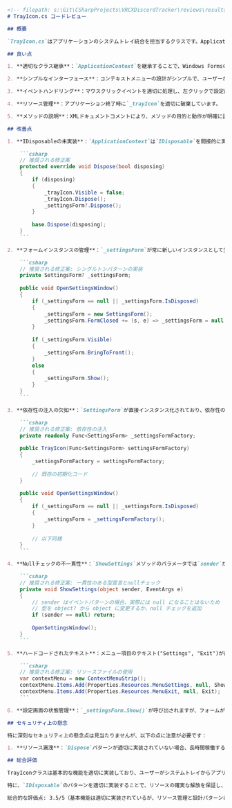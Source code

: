 ```markdown
<!-- filepath: s:\Git\CSharpProjects\VRCXDiscordTracker\reviews\results\program\TrayIcon.md -->
# TrayIcon.cs コードレビュー

## 概要

`TrayIcon.cs`はアプリケーションのシステムトレイ統合を担当するクラスです。ApplicationContextを継承し、システムトレイにアイコンを表示し、コンテキストメニューから設定画面の表示やアプリケーションの終了などの機能を提供しています。

## 良い点

1. **適切なクラス継承**：`ApplicationContext`を継承することで、Windows Formsのシステムトレイアプリケーションとしてのライフサイクルを正しく管理しています。

2. **シンプルなインターフェース**：コンテキストメニューの設計がシンプルで、ユーザーが直感的に使用できるようになっています。

3. **イベントハンドリング**：マウスクリックイベントを適切に処理し、左クリックで設定画面を表示するなど、一般的なUIパターンに従っています。

4. **リソース管理**：アプリケーション終了時に`_trayIcon`を適切に破棄しています。

5. **メソッドの説明**：XMLドキュメントコメントにより、メソッドの目的と動作が明確に説明されています。

## 改善点

1. **IDisposableの未実装**：`ApplicationContext`は`IDisposable`を間接的に実装していますが、`TrayIcon`クラスでは`Dispose`メソッドをオーバーライドしていないため、リソースが適切に解放されない可能性があります。

    ```csharp
    // 推奨される修正案
    protected override void Dispose(bool disposing)
    {
        if (disposing)
        {
            _trayIcon.Visible = false;
            _trayIcon.Dispose();
            _settingsForm?.Dispose();
        }
        
        base.Dispose(disposing);
    }
    ```

2. **フォームインスタンスの管理**：`_settingsForm`が常に新しいインスタンスとして生成されており、複数インスタンスの生成や既存インスタンスの再利用の選択肢がありません。

    ```csharp
    // 推奨される修正案: シングルトンパターンの実装
    private SettingsForm? _settingsForm;
    
    public void OpenSettingsWindow()
    {
        if (_settingsForm == null || _settingsForm.IsDisposed)
        {
            _settingsForm = new SettingsForm();
            _settingsForm.FormClosed += (s, e) => _settingsForm = null;
        }
        
        if (_settingsForm.Visible)
        {
            _settingsForm.BringToFront();
        }
        else
        {
            _settingsForm.Show();
        }
    }
    ```

3. **依存性の注入の欠如**：`SettingsForm`が直接インスタンス化されており、依存性の注入が利用されていません。これにより、テストが難しくなり、拡張性が制限されています。

    ```csharp
    // 推奨される修正案: 依存性の注入
    private readonly Func<SettingsForm> _settingsFormFactory;
    
    public TrayIcon(Func<SettingsForm> settingsFormFactory)
    {
        _settingsFormFactory = settingsFormFactory;
        
        // 既存の初期化コード
    }
    
    public void OpenSettingsWindow()
    {
        if (_settingsForm == null || _settingsForm.IsDisposed)
        {
            _settingsForm = _settingsFormFactory();
        }
        
        // 以下同様
    }
    ```

4. **Nullチェックの不一貫性**：`ShowSettings`メソッドのパラメータでは`sender`が`object?`と宣言されていますが、実際にnullチェックは行われていません。また、他のイベントハンドラでも同様のパターンがあります。

    ```csharp
    // 推奨される修正案: 一貫性のある型宣言とnullチェック
    private void ShowSettings(object sender, EventArgs e)
    {
        // sender はイベントパターンの場合、実際には null になることはないため
        // 型を object? から object に変更するか、null チェックを追加
        if (sender == null) return;
        
        OpenSettingsWindow();
    }
    ```

5. **ハードコードされたテキスト**：メニュー項目のテキスト("Settings", "Exit")が直接ソースコードに埋め込まれており、多言語対応や一貫性のある表現が難しくなっています。

    ```csharp
    // 推奨される修正案: リソースファイルの使用
    var contextMenu = new ContextMenuStrip();
    contextMenu.Items.Add(Properties.Resources.MenuSettings, null, ShowSettings);
    contextMenu.Items.Add(Properties.Resources.MenuExit, null, Exit);
    ```

6. **設定画面の状態管理**：`_settingsForm.Show()`が呼び出されますが、フォームが既に表示されている場合の処理や、フォームがユーザーによって閉じられた場合の状態管理が不十分です。

## セキュリティ上の懸念

特に深刻なセキュリティ上の懸念点は見当たりませんが、以下の点に注意が必要です：

1. **リソース漏洩**：`Dispose`パターンが適切に実装されていない場合、長時間稼働するアプリケーションでリソースリークが発生する可能性があります。

## 総合評価

TrayIconクラスは基本的な機能を適切に実装しており、ユーザーがシステムトレイからアプリケーションを操作するための標準的なインターフェースを提供しています。しかし、リソース管理、依存性の注入、フォームインスタンスの管理など、いくつかの改善点があります。

特に、`IDisposable`のパターンを適切に実装することで、リソースの確実な解放を保証し、アプリケーションの信頼性を向上させることができます。また、依存性の注入を導入することで、テスト容易性と拡張性を改善できます。

総合的な評価点: 3.5/5（基本機能は適切に実装されているが、リソース管理と設計パターンに改善の余地がある）
```
